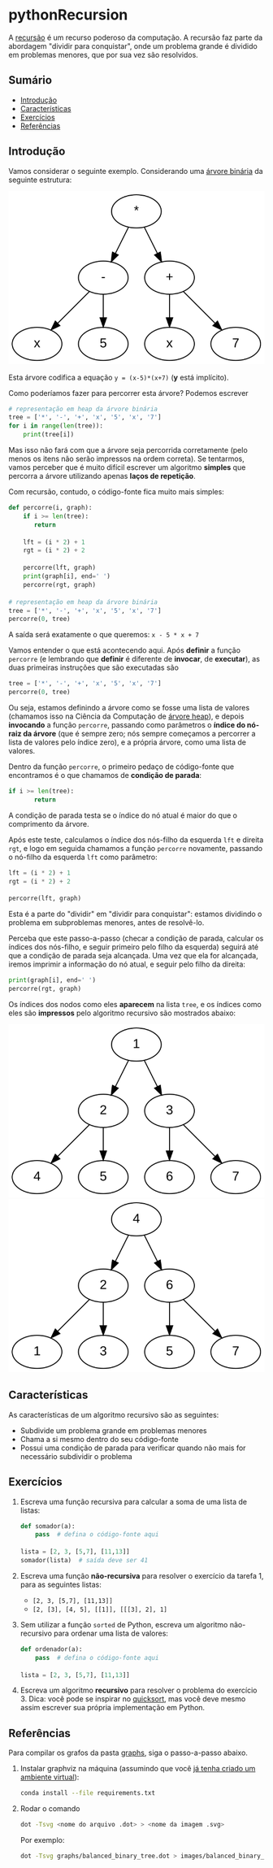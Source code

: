 # pythonRecursion

A [recursão](https://pt.wikipedia.org/wiki/Recursividade_(ci%C3%AAncia_da_computa%C3%A7%C3%A3o)) é um recurso poderoso da computação. A recursão faz parte da abordagem
"dividir para conquistar", onde um problema grande é dividido em problemas 
menores, que por sua vez são resolvidos.

## Sumário

* [Introdução](#introdução)
* [Características](#características)
* [Exercícios](#exercícios)
* [Referências](#referências)

## Introdução

Vamos considerar o seguinte exemplo. Considerando uma 
[árvore binária](https://pt.wikipedia.org/wiki/%C3%81rvore_bin%C3%A1ria) da seguinte
estrutura:

<img src = "images/balanced_binary_tree.svg" alt="árvore binária balanceada e completa com 7 nodos"/>

Esta árvore codifica a equação `y = (x-5)*(x+7)` (**y** está implícito).

Como poderíamos fazer para percorrer esta árvore? Podemos escrever

```python
# representação em heap da árvore binária
tree = ['*', '-', '+', 'x', '5', 'x', '7']
for i in range(len(tree)):
    print(tree[i])
```

Mas isso não fará com que a árvore seja percorrida corretamente (pelo menos os itens não serão impressos na ordem correta). 
Se tentarmos, vamos perceber que é muito difícil escrever um algoritmo **simples**
que percorra a árvore utilizando apenas **laços de repetição**.

Com recursão, contudo, o código-fonte fica muito mais simples:

```python
def percorre(i, graph):
    if i >= len(tree):
       return 
    
    lft = (i * 2) + 1
    rgt = (i * 2) + 2
   
    percorre(lft, graph)
    print(graph[i], end=' ')
    percorre(rgt, graph)

# representação em heap da árvore binária
tree = ['*', '-', '+', 'x', '5', 'x', '7']
percorre(0, tree)
```

A saída será exatamente o que queremos: `x - 5 * x + 7`

Vamos entender o que está acontecendo aqui. Após **definir** a função `percorre`
(e lembrando que **definir** é diferente de **invocar**, de **executar**), as duas primeiras instruções que são executadas são

```python
tree = ['*', '-', '+', 'x', '5', 'x', '7']
percorre(0, tree)
```

Ou seja, estamos definindo a árvore como se fosse uma lista de valores (chamamos
isso na Ciência da Computação de 
[árvore heap](https://en.wikipedia.org/wiki/Heap_(data_structure))), 
e depois **invocando** a função `percorre`, passando
como parâmetros o **índice do nó-raiz da árvore** (que é sempre zero; nós sempre
começamos a percorrer a lista de valores pelo índice zero), e a própria árvore,
como uma lista de valores. 

Dentro da função `percorre`, o primeiro pedaço de código-fonte que encontramos
é o que chamamos de **condição de parada**:

```python
if i >= len(tree):
       return 
```

A condição de parada testa se o índice do nó atual é maior do que o comprimento 
da árvore. 

Após este teste, calculamos o índice dos nós-filho da esquerda `lft` e direita 
`rgt`, e logo em seguida chamamos a função `percorre` novamente, passando o nó-filho
da esquerda `lft` como parâmetro:

```python
lft = (i * 2) + 1
rgt = (i * 2) + 2

percorre(lft, graph)
```

Esta é a parte do "dividir" em "dividir para
conquistar": estamos dividindo o problema em subproblemas menores, antes de resolvê-lo.

Perceba que este passo-a-passo (checar a condição de parada, calcular os índices
dos nós-filho, e seguir primeiro pelo filho da esquerda) seguirá até que a condição de parada seja alcançada. Uma vez que ela for alcançada, iremos imprimir a informação
do nó atual, e seguir pelo filho da direita:

```python
print(graph[i], end=' ')
percorre(rgt, graph)    
```

Os índices dos nodos como eles **aparecem** na lista `tree`, e os índices como 
eles são **impressos** pelo algoritmo recursivo são mostrados abaixo:

<img src = "images/list_indices.svg" alt="índices na lista da árvore
binária balanceada"/>
<img src = "images/running_indices.svg" alt="índices como são percorridos pelo
algoritmo recursivo"/>

## Características

As características de um algoritmo recursivo são as seguintes:

* Subdivide um problema grande em problemas menores
* Chama a si mesmo dentro do seu código-fonte
* Possui uma condição de parada para verificar quando não mais for necessário
  subdividir o problema

## Exercícios

1. Escreva uma função recursiva para calcular a soma de uma lista de listas:
   ```python
   def somador(a):
       pass  # defina o código-fonte aqui
   
   lista = [2, 3, [5,7], [11,13]]
   somador(lista)  # saída deve ser 41 
   ```

2. Escreva uma função **não-recursiva** para resolver o exercício da tarefa 1, para as seguintes listas:
   * `[2, 3, [5,7], [11,13]]`
   * `[2, [3], [4, 5], [[1]], [[[3], 2], 1]`

3. Sem utilizar a função `sorted` de Python, escreva um algoritmo não-recursivo para ordenar uma lista de valores:
   ```python
   def ordenador(a):
       pass  # defina o código-fonte aqui
   
   lista = [2, 3, [5,7], [11,13]]
   ```

4. Escreva um algoritmo **recursivo** para resolver o problema do exercício 3. Dica: você pode se inspirar no 
   [quicksort](https://pt.wikipedia.org/wiki/Quicksort), mas você deve mesmo assim escrever sua própria implementação
   em Python.

## Referências

Para compilar os grafos da pasta [graphs](graphs), siga o passo-a-passo abaixo.

1. Instalar graphviz na máquina (assumindo que você 
   [já tenha criado um ambiente virtual](https://github.com/CTISM-Prof-Henry/pythonEssentials/blob/main/chapters/venvs.md#criando-e-usando-pela-linha-de-comando)):
    ```bash
    conda install --file requirements.txt
   ```
2. Rodar o comando

   ```bash 
   dot -Tsvg <nome do arquivo .dot> > <nome da imagem .svg>
   ```

   Por exemplo:
   
   ```bash 
   dot -Tsvg graphs/balanced_binary_tree.dot > images/balanced_binary_tree.svg
   ```


